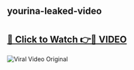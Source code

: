 ## yourina-leaked-video 

# <h2><a href="http://freeplayer.one?title=yourina-leaked-video&ref=21J">🔗 Click to Watch 👉🔴 VIDEO</a></h2>

<a href="http://freeplayer.one?title=yourina-leaked-video&ref=21J" rel="nofollow" data-target="animated-image.originalLink"><img src="https://i.ibb.co.com/xMMVF88/686577567.gif" alt="Viral Video Original" style="max-width: 100%; display: inline-block;" data-target="animated-image.originalImage"></a>

